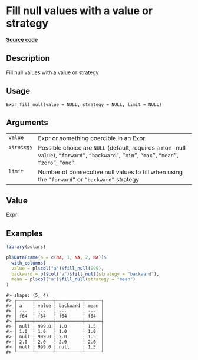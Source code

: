 

# Fill null values with a value or strategy

[**Source code**](https://github.com/pola-rs/r-polars/tree/main/R/expr__expr.R#L1677)

## Description

Fill null values with a value or strategy

## Usage

<pre><code class='language-R'>Expr_fill_null(value = NULL, strategy = NULL, limit = NULL)
</code></pre>

## Arguments

<table>
<tr>
<td style="white-space: nowrap; font-family: monospace; vertical-align: top">
<code id="Expr_fill_null_:_value">value</code>
</td>
<td>
Expr or something coercible in an Expr
</td>
</tr>
<tr>
<td style="white-space: nowrap; font-family: monospace; vertical-align: top">
<code id="Expr_fill_null_:_strategy">strategy</code>
</td>
<td>
Possible choice are <code>NULL</code> (default, requires a non-null
<code>value</code>), <code>“forward”</code>, <code>“backward”</code>,
<code>“min”</code>, <code>“max”</code>, <code>“mean”</code>,
<code>“zero”</code>, <code>“one”</code>.
</td>
</tr>
<tr>
<td style="white-space: nowrap; font-family: monospace; vertical-align: top">
<code id="Expr_fill_null_:_limit">limit</code>
</td>
<td>
Number of consecutive null values to fill when using the
<code>“forward”</code> or <code>“backward”</code> strategy.
</td>
</tr>
</table>

## Value

Expr

## Examples

``` r
library(polars)

pl$DataFrame(a = c(NA, 1, NA, 2, NA))$
  with_columns(
  value = pl$col("a")$fill_null(999),
  backward = pl$col("a")$fill_null(strategy = "backward"),
  mean = pl$col("a")$fill_null(strategy = "mean")
)
```

    #> shape: (5, 4)
    #> ┌──────┬───────┬──────────┬──────┐
    #> │ a    ┆ value ┆ backward ┆ mean │
    #> │ ---  ┆ ---   ┆ ---      ┆ ---  │
    #> │ f64  ┆ f64   ┆ f64      ┆ f64  │
    #> ╞══════╪═══════╪══════════╪══════╡
    #> │ null ┆ 999.0 ┆ 1.0      ┆ 1.5  │
    #> │ 1.0  ┆ 1.0   ┆ 1.0      ┆ 1.0  │
    #> │ null ┆ 999.0 ┆ 2.0      ┆ 1.5  │
    #> │ 2.0  ┆ 2.0   ┆ 2.0      ┆ 2.0  │
    #> │ null ┆ 999.0 ┆ null     ┆ 1.5  │
    #> └──────┴───────┴──────────┴──────┘
